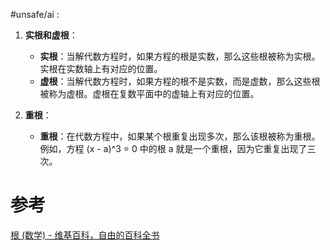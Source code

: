#unsafe/ai :
1. **实根和虚根**：
    
    - **实根**：当解代数方程时，如果方程的根是实数，那么这些根被称为实根。实根在实数轴上有对应的位置。
    - **虚根**：当解代数方程时，如果方程的根不是实数，而是虚数，那么这些根被称为虚根。虚根在复数平面中的虚轴上有对应的位置。
2. **重根**：
    
    - **重根**：在代数方程中，如果某个根重复出现多次，那么该根被称为重根。例如，方程 (x - a)^3 = 0 中的根 a 就是一个重根，因为它重复出现了三次。

# 参考
[根 (数学) - 维基百科，自由的百科全书](https://zh.wikipedia.org/wiki/%E6%A0%B9_(%E6%95%B0%E5%AD%A6))
